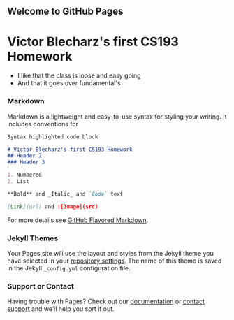 ## Welcome to GitHub Pages

# Victor Blecharz's first CS193 Homework

- I like that the class is loose and easy going
- And that it goes over fundamental's 

### Markdown

Markdown is a lightweight and easy-to-use syntax for styling your writing. It includes conventions for

```markdown
Syntax highlighted code block

# Victor Blecharz's first CS193 Homework 
## Header 2
### Header 3

1. Numbered
2. List

**Bold** and _Italic_ and `Code` text

[Link](url) and ![Image](src)
```

For more details see [GitHub Flavored Markdown](https://guides.github.com/features/mastering-markdown/).

### Jekyll Themes

Your Pages site will use the layout and styles from the Jekyll theme you have selected in your [repository settings](https://github.com/kalutes/CS193_Fall18_Lab1/settings). The name of this theme is saved in the Jekyll `_config.yml` configuration file.

### Support or Contact

Having trouble with Pages? Check out our [documentation](https://help.github.com/categories/github-pages-basics/) or [contact support](https://github.com/contact) and we’ll help you sort it out.
